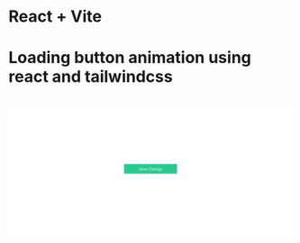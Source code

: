 # React + Vite

# Loading button animation using react and tailwindcss 
# ![screen](public/btn_loading.png)
